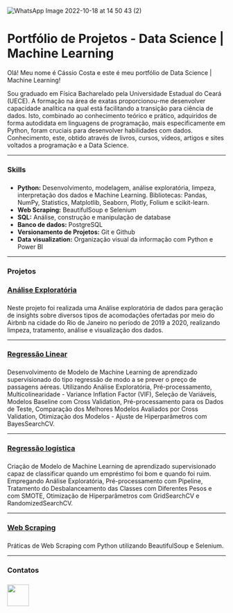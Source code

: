 
![WhatsApp Image 2022-10-18 at 14 50 43 (2)](https://user-images.githubusercontent.com/108491443/212473082-ee4498c4-3a67-4725-a82b-8b58d42e3ac0.jpeg)



# Portfólio de Projetos - Data Science | Machine Learning

Olá! Meu nome é Cássio Costa e este é meu portfólio de Data Science | Machine Learning!

Sou graduado em Física Bacharelado pela Universidade Estadual do Ceará (UECE). A formação na área de exatas proporcionou-me desenvolver capacidade analítica na qual está facilitando a transição para ciência de dados. Isto, combinado ao conhecimento teórico e prático, adquiridos de forma autodidata em linguagens de programação, mais especificamente em Python, foram cruciais para desenvolver habilidades com dados. Conhecimento, este, obtido através de livros, cursos, vídeos, artigos e sites voltados a programação e a Data Science.

_____

### Skills <h3>
 - **Python:** Desenvolvimento, modelagem, análise exploratória, limpeza, interpretação dos dados e Machine Learning. Bibliotecas: Pandas, NumPy, Statistics, Matplotlib, Seaborn, Plotly, Folium e scikit-learn.
- **Web Scraping:** BeautifulSoup e Selenium
- **SQL:** Análise, construção e manipulação de database
- **Banco de dados:** PostgreSQL
- **Versionamento de Projetos:** Git e Github
- **Data visualization:** Organização visual da informação com Python e Power BI
  
 _____
  
  ### Projetos <h3> 
  
  ### [Análise Exploratória](https://github.com/Cassiophysics/Analise-Exploratoria-Airbnb-RJ) <h3>
  
  Neste projeto foi realizada uma Análise exploratória de dados para geração de insights sobre diversos tipos de acomodações ofertadas por meio do Airbnb na cidade do Rio de Janeiro no período de 2019 a 2020, realizando limpeza, tratamento, análise e visualização dos dados.
  
  _____
  
  ### [Regressão Linear](https://github.com/Cassiophysics/ML_regressao_predicao) <h3>
  
  Desenvolvimento de Modelo de Machine Learning de aprendizado supervisionado do tipo regressão de modo a se prever o preço de passagens aéreas. Utilizando Análise Exploratória, Pré-processamento, Multicolinearidade - Variance Inflation Factor (VIF), Seleção de Variáveis, Modelos Baseline com Cross Validation, Pré-processamento para os Dados de Teste, Comparação dos Melhores Modelos Avaliados por Cross Validation, Otimização dos Modelos - Ajuste de Hiperparâmetros com BayesSearchCV.
  
  _____
  
### [Regressão logística](https://github.com/Cassiophysics/ML_classificacao_credito_risco) <h3>
  
  Criação de Modelo de Machine Learning de aprendizado supervisionado capaz de classificar quando um empréstimo foi bom e quando foi ruim. Empregando Análise Exploratória, Pré-processamento com Pipeline, Tratamento do Desbalanceamento das Classes com Diferentes Pesos e com SMOTE, Otimização de Hiperparâmetros com GridSearchCV e RandomizedSearchCV.
  
  _____
  
### [Web Scraping](https://github.com/Cassiophysics/webscraping_beautifulsoup_selenium) <h3>
  
  Práticas de Web Scraping com Python utilizando BeautifulSoup e Selenium.
  
  _____
  
  ### Contatos <h3>
 
<a href="[https://www.linkedin.com/in/seu-username-aqui/](https://www.linkedin.com/in/c%C3%A1ssio-costa-08598a20b/)">

  <img src="https://user-images.githubusercontent.com/108491443/214388836-298ed9d2-a5bd-469e-b1fa-54a0261c80bb.png" width="50" height="50" align="left"> 
</a>



